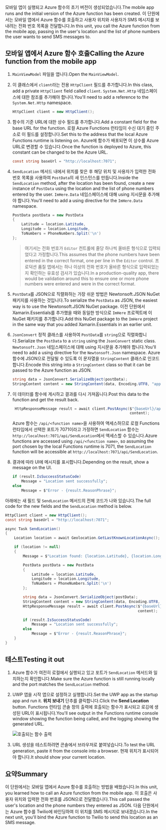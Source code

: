 <span data-ttu-id="7deb7-101">모바일 앱이 실행되고 Azure 함수의 초기 버전이 생성되었습니다.</span><span class="sxs-lookup"><span data-stu-id="7deb7-101">The mobile app runs and the initial version of the Azure function has been created.</span></span> <span data-ttu-id="7deb7-102">이 단원에서는 모바일 앱에서 Azure 함수를 호출하고 사용자 위치와 사용자가 SMS 메시지를 보내려는 전화 번호 목록을 전달합니다.</span><span class="sxs-lookup"><span data-stu-id="7deb7-102">In this unit, you call the Azure function from the mobile app, passing in the user's location and the list of phone numbers the user wants to send SMS messages to.</span></span>

## <a name="calling-the-azure-function-from-the-mobile-app"></a><span data-ttu-id="7deb7-103">모바일 앱에서 Azure 함수 호출</span><span class="sxs-lookup"><span data-stu-id="7deb7-103">Calling the Azure function from the mobile app</span></span>

1. <span data-ttu-id="7deb7-104">`MainViewModel` 파일을 엽니다.</span><span class="sxs-lookup"><span data-stu-id="7deb7-104">Open the `MainViewModel`.</span></span>

2. <span data-ttu-id="7deb7-105">이 클래스에서 `client`라는 전용 `HttpClient` 필드를 추가합니다.</span><span class="sxs-lookup"><span data-stu-id="7deb7-105">In this class, add a private `HttpClient` field called `client`.</span></span> <span data-ttu-id="7deb7-106">`System.Net.Http` 네임스페이스에 대한 참조를 추가해야 합니다.</span><span class="sxs-lookup"><span data-stu-id="7deb7-106">You'll need to add a reference to the `System.Net.Http` namespace.</span></span>

    ```cs
    HttpClient client = new HttpClient();
    ```

3. <span data-ttu-id="7deb7-107">함수의 기준 URL에 대한 상수 필드를 추가합니다.</span><span class="sxs-lookup"><span data-stu-id="7deb7-107">Add a constant field for the base URL for the function.</span></span> <span data-ttu-id="7deb7-108">로컬 Azure Functions 런타임이 수신 대기 중인 주소로 이 필드를 설정합니다.</span><span class="sxs-lookup"><span data-stu-id="7deb7-108">Set this to the address that the local Azure Functions runtime is listening on.</span></span> <span data-ttu-id="7deb7-109">Azure에 함수가 배포되면 이 상수를 Azure URL로 변경할 수 있습니다.</span><span class="sxs-lookup"><span data-stu-id="7deb7-109">Once the function is deployed to Azure, this constant can be changed to be the Azure URL.</span></span>

    ```cs
    const string baseUrl = "http://localhost:7071";
    ```

4. <span data-ttu-id="7deb7-110">`SendLocation` 메서드 내에서 위치를 찾은 후 해당 위치 및 사용자가 입력한 전화 번호 목록을 사용하여 `PostData`의 새 인스턴스를 만듭니다.</span><span class="sxs-lookup"><span data-stu-id="7deb7-110">Inside the `SendLocation` method, after the location has been found, create a new instance of `PostData` using the location and the list of phone numbers entered by the user.</span></span> <span data-ttu-id="7deb7-111">`ImHere.Data` 네임스페이스에 대해 using 지시문을 추가해야 합니다.</span><span class="sxs-lookup"><span data-stu-id="7deb7-111">You'll need to add a using directive for the `ImHere.Data` namespace.</span></span>

    ```cs
    PostData postData = new PostData
    {
        Latitude = location.Latitude,
        Longitude = location.Longitude,
        ToNumbers = PhoneNumbers.Split('\n')
    };
    ```

    > <span data-ttu-id="7deb7-112">여기서는 전화 번호가 `Editor` 컨트롤에 줄당 하나씩 올바른 형식으로 입력되었다고 가정합니다.</span><span class="sxs-lookup"><span data-stu-id="7deb7-112">This assumes that the phone numbers have been entered in the correct format, one per line in the `Editor` control.</span></span> <span data-ttu-id="7deb7-113">프로덕션 품질 앱에서는 하나 이상의 전화 번호가 올바른 형식으로 입력되었는지 확인하는 유효성 검사가 있습니다.</span><span class="sxs-lookup"><span data-stu-id="7deb7-113">In a production-quality app, there would be validation around this to ensure one or more phone numbers were entered and were in the correct format.</span></span>

5. <span data-ttu-id="7deb7-114">`PostData`를 JSON으로 직렬화하는 가장 쉬운 방법은 Newtonsoft.JSON NuGet 패키지를 사용하는 것입니다.</span><span class="sxs-lookup"><span data-stu-id="7deb7-114">To serialize the `PostData` as JSON, the easiest way is to use the Newtonsoft.JSON NuGet package.</span></span> <span data-ttu-id="7deb7-115">이전 단원에서 Xamarin.Essentials를 추가했을 때와 동일한 방식으로 `ImHere` 프로젝트에 이 NuGet 패키지를 추가합니다.</span><span class="sxs-lookup"><span data-stu-id="7deb7-115">Add this NuGet package to the `ImHere` project in the same way that you added Xamarin.Essentials in an earlier unit.</span></span>

6. <span data-ttu-id="7deb7-116">`JsonConvert` 정적 클래스를 사용하여 `PostData`를 `string`으로 직렬화합니다.</span><span class="sxs-lookup"><span data-stu-id="7deb7-116">Serialize the `PostData` to a `string` using the `JsonConvert` static class.</span></span> <span data-ttu-id="7deb7-117">`Newtonsoft.Json` 네임스페이스에 대해 using 지시문을 추가해야 합니다.</span><span class="sxs-lookup"><span data-stu-id="7deb7-117">You'll need to add a using directive for the `Newtonsoft.Json` namespace.</span></span> <span data-ttu-id="7deb7-118">Azure 함수에 JSON으로 전달될 수 있도록 이 문자열을 `StringContent` 클래스로 인코드합니다.</span><span class="sxs-lookup"><span data-stu-id="7deb7-118">Encode this string into a `StringContent` class so that it can be passed to the Azure function as JSON.</span></span>

    ```cs
    string data = JsonConvert.SerializeObject(postData);
    StringContent content = new StringContent(data, Encoding.UTF8, "application/json");
    ```

7. <span data-ttu-id="7deb7-119">이 데이터를 함수에 게시하고 결과를 다시 가져옵니다.</span><span class="sxs-lookup"><span data-stu-id="7deb7-119">Post this data to the function and get the result back.</span></span>

   ```cs
    HttpResponseMessage result = await client.PostAsync($"{baseUrl}/api/SendLocation",
                                                        content);
   ```

   <span data-ttu-id="7deb7-120">Azure 함수는 `/api/<function name>`을 사용하여 액세스하므로 로컬 Functions 런타임에서 선택한 포트가 7071이라고 가정하면 `SendLocation` 함수는 `http://localhost:7071/api/SendLocation`에서 액세스할 수 있습니다.</span><span class="sxs-lookup"><span data-stu-id="7deb7-120">Azure functions are accessed using `/api/<function name>`, so assuming the port chosen by the local Functions runtime is 7071, the `SendLocation` function will be accessible at `http://localhost:7071/api/SendLocation`.</span></span>

8. <span data-ttu-id="7deb7-121">결과에 따라 UI에 메시지를 표시합니다.</span><span class="sxs-lookup"><span data-stu-id="7deb7-121">Depending on the result, show a message on the UI.</span></span>

    ```cs
    if (result.IsSuccessStatusCode)
        Message = "Location sent successfully";
    else
        Message = $"Error - {result.ReasonPhrase}";
    ```

<span data-ttu-id="7deb7-122">아래에는 새 필드 및 `SendLocation` 메서드의 전체 코드가 나와 있습니다.</span><span class="sxs-lookup"><span data-stu-id="7deb7-122">The full code for the new fields and the `SendLocation` method is below.</span></span>

```cs
HttpClient client = new HttpClient();
const string baseUrl = "http://localhost:7071";

async Task SendLocation()
{
    Location location = await Geolocation.GetLastKnownLocationAsync();

    if (location != null)
    {
        Message = $"Location found: {location.Latitude}, {location.Longitude}.";

        PostData postData = new PostData
        {
            Latitude = location.Latitude,
            Longitude = location.Longitude,
            ToNumbers = PhoneNumbers.Split('\n')
        };

        string data = JsonConvert.SerializeObject(postData);
        StringContent content = new StringContent(data, Encoding.UTF8, "application/json");
        HttpResponseMessage result = await client.PostAsync($"{baseUrl}/api/SendLocation",
                                                            content);

        if (result.IsSuccessStatusCode)
            Message = "Location sent successfully";
        else
            Message = $"Error - {result.ReasonPhrase}";
    }
}
```

## <a name="testing-it-out"></a><span data-ttu-id="7deb7-123">테스트</span><span class="sxs-lookup"><span data-stu-id="7deb7-123">Testing it out</span></span>

1. <span data-ttu-id="7deb7-124">Azure 함수가 여전히 로컬에서 실행되고 있고 포트가 `SendLocation` 메서드와 일치하는지 확인합니다.</span><span class="sxs-lookup"><span data-stu-id="7deb7-124">Make sure the Azure function is still running locally and the port matches the `SendLocation` method.</span></span>

2. <span data-ttu-id="7deb7-125">UWP 앱을 시작 앱으로 설정하고 실행합니다.</span><span class="sxs-lookup"><span data-stu-id="7deb7-125">Set the UWP app as the startup app and run it.</span></span> <span data-ttu-id="7deb7-126">**위치 보내기** 단추를 클릭합니다.</span><span class="sxs-lookup"><span data-stu-id="7deb7-126">Click the **Send Location** button.</span></span> <span data-ttu-id="7deb7-127">Functions 런타임 콘솔 창의 출력에 호출되는 함수가 표시되고 로깅에 생성된 URL이 표시됩니다.</span><span class="sxs-lookup"><span data-stu-id="7deb7-127">You'll see output in the Functions runtime console window showing the function being called, and the logging showing the generated URL.</span></span>

    ![호출되는 함수 출력](../media/6-function-called.png)

3. <span data-ttu-id="7deb7-129">URL 생성을 테스트하려면 콘솔에서 브라우저로 붙여넣습니다.</span><span class="sxs-lookup"><span data-stu-id="7deb7-129">To test the URL generation, paste it from the console into a browser.</span></span> <span data-ttu-id="7deb7-130">현재 위치가 표시되어야 합니다.</span><span class="sxs-lookup"><span data-stu-id="7deb7-130">It should show your current location.</span></span>

## <a name="summary"></a><span data-ttu-id="7deb7-131">요약</span><span class="sxs-lookup"><span data-stu-id="7deb7-131">Summary</span></span>

<span data-ttu-id="7deb7-132">이 단원에서는 모바일 앱에서 Azure 함수를 호출하는 방법을 배웠습니다.</span><span class="sxs-lookup"><span data-stu-id="7deb7-132">In this unit, you learned how to call an Azure function from the mobile app.</span></span> <span data-ttu-id="7deb7-133">이 호출은 사용자 위치와 입력한 전화 번호를 JSON으로 전달했습니다.</span><span class="sxs-lookup"><span data-stu-id="7deb7-133">This call passed the user's location and the phone numbers they entered as JSON.</span></span> <span data-ttu-id="7deb7-134">다음 단원에서는 Azure 함수를 Twilio에 바인딩하여 이 위치를 SMS 메시지로 보내겠습니다.</span><span class="sxs-lookup"><span data-stu-id="7deb7-134">In the next unit, you'll bind the Azure function to Twilio to send this location as an SMS message.</span></span>